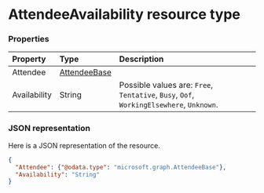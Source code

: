 # AttendeeAvailability resource type




### Properties
| Property	   | Type	|Description|
|:---------------|:--------|:----------|
|Attendee|[AttendeeBase](attendeebase.md)||
|Availability|String| Possible values are: `Free`, `Tentative`, `Busy`, `Oof`, `WorkingElsewhere`, `Unknown`.|

### JSON representation

Here is a JSON representation of the resource.

<!-- {
  "blockType": "resource",
  "optionalProperties": [

  ],
  "@odata.type": "microsoft.graph.AttendeeAvailability"
}-->

```json
{
  "Attendee": {"@odata.type": "microsoft.graph.AttendeeBase"},
  "Availability": "String"
}

```

<!-- uuid: 8fcb5dbc-d5aa-4681-8e31-b001d5168d79
2015-10-25 14:57:30 UTC -->
<!-- {
  "type": "#page.annotation",
  "description": "AttendeeAvailability resource",
  "keywords": "",
  "section": "documentation",
  "tocPath": ""
}-->
